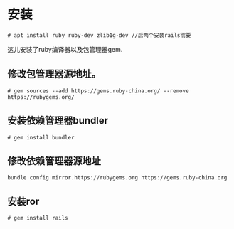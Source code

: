 安装
===
```
# apt install ruby ruby-dev zlib1g-dev //后两个安装rails需要
```

这儿安装了ruby编译器以及包管理器gem.

## 修改包管理器源地址。
```
# gem sources --add https://gems.ruby-china.org/ --remove https://rubygems.org/

```
## 安装依赖管理器bundler
```
# gem install bundler
```

## 修改依赖管理器源地址
```
bundle config mirror.https://rubygems.org https://gems.ruby-china.org
```

## 安装ror
```
# gem install rails
```